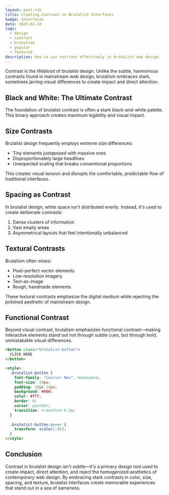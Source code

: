 ```yaml
---
layout: post.njk
title: Creating Contrast in Brutalist Interfaces
badge: Interfaces
date: 2023-03-10
tags: 
  - design
  - contrast
  - brutalism
  - popular
  - featured
description: How to use contrast effectively in brutalist web design.
---
```


Contrast is the lifeblood of brutalist design. Unlike the subtle, harmonious contrasts found in mainstream web design, brutalism embraces stark, sometimes jarring visual differences to create impact and direct attention.

## Black and White: The Ultimate Contrast

The foundation of brutalist contrast is often a stark black-and-white palette. This binary approach creates maximum legibility and visual impact.

## Size Contrasts

Brutalist design frequently employs extreme size differences:

- Tiny elements juxtaposed with massive ones
- Disproportionately large headlines
- Unexpected scaling that breaks conventional proportions

This creates visual tension and disrupts the comfortable, predictable flow of traditional interfaces.

## Spacing as Contrast

In brutalist design, white space isn't distributed evenly. Instead, it's used to create deliberate contrasts:

1. Dense clusters of information
2. Vast empty areas
3. Asymmetrical layouts that feel intentionally unbalanced

## Textural Contrasts

Brutalism often mixes:

- Pixel-perfect vector elements
- Low-resolution imagery
- Text-as-image
- Rough, handmade elements

These textural contrasts emphasize the digital medium while rejecting the polished aesthetic of mainstream design.

## Functional Contrast

Beyond visual contrast, brutalism emphasizes functional contrast—making interactive elements stand out not through subtle cues, but through bold, unmistakable visual differences.

```html
<button class="brutalist-button">
  CLICK HERE
</button>

<style>
  .brutalist-button {
    font-family: "Courier New", monospace;
    font-size: 24px;
    padding: 16px 24px;
    background: #000;
    color: #fff;
    border: 0;
    cursor: pointer;
    transition: transform 0.1s;
  }
  
  .brutalist-button:hover {
    transform: scale(1.05);
  }
</style>
```

## Conclusion

Contrast in brutalist design isn't subtle—it's a primary design tool used to create impact, direct attention, and reject the homogenized aesthetics of contemporary web design. By embracing stark contrasts in color, size, spacing, and texture, brutalist interfaces create memorable experiences that stand out in a sea of sameness.